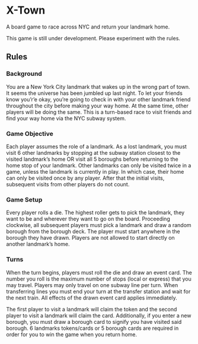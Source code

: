 # X-Town
A board game to race across NYC and return your landmark home.

This game is still under development. Please experiment with the rules.

## Rules
### Background
You are a New York City landmark that wakes up in the wrong part of town. It seems the universe has been jumbled up last night. To let your friends know you’r’e okay, you’re going to check in with your other landmark friend throughout the city before making your way home. At the same time, other players will be doing the same. This is a turn-based race to visit friends and find your way home via the NYC subway system. 

### Game Objective
Each player assumes the role of a landmark. As a lost landmark, you must visit 6 other landmarks by stopping at the subway station closest to the visited landmark’s home OR visit all 5 boroughs before returning to the home stop of your landmark. Other landmarks can only be visited twice in a game, unless the landmark is currently in play. In which case, their home can only be visited once by any player. After that the initial visits, subsequent visits from other players do not count.

### Game Setup
Every player rolls a die. The highest roller gets to pick the landmark, they want to be and wherever they want to go on the board. Proceeding clockwise, all subsequent players must pick a landmark and draw a random borough from the borough deck. The player must start anywhere in the borough they have drawn. Players are not allowed to start directly on another landmark’s home.

### Turns
When the turn begins, players must roll the die and draw an event card. The number you roll is the maximum number of stops (local or express) that you may travel. Players may only travel on one subway line per turn. When transferring lines you must end your turn at the transfer station and wait for the next train. All effects of the drawn event card applies immediately.

The first player to visit a landmark will claim the token and the second player to visit a landmark will claim the card. Additionally, if you enter a new borough, you must draw a borough card to signify you have visited said borough. 6 landmarks tokens/cards or 5 borough cards are required in order for you to win the game when you return home.
